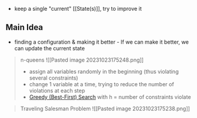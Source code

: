 - keep a single "current" [[State(s)]], try to improve it

## Main Idea
- finding a configuration & making it better - If we can make it better, we can update the current state

> n-queens
> ![[Pasted image 20231023175248.png]]
> - assign all variables randomly in the beginning (thus violating several constraints)
> - change 1 variable at a time, trying to reduce the number of violations at each step
> - [Greedy (Best-First) Search](https://www.notion.so/Greedy-Best-First-Search-b1f514fad4bc42baa51cd27494ba1a66?pvs=21) with h = number of constraints violate

> Traveling Salesman Problem
> ![[Pasted image 20231023175238.png]]
